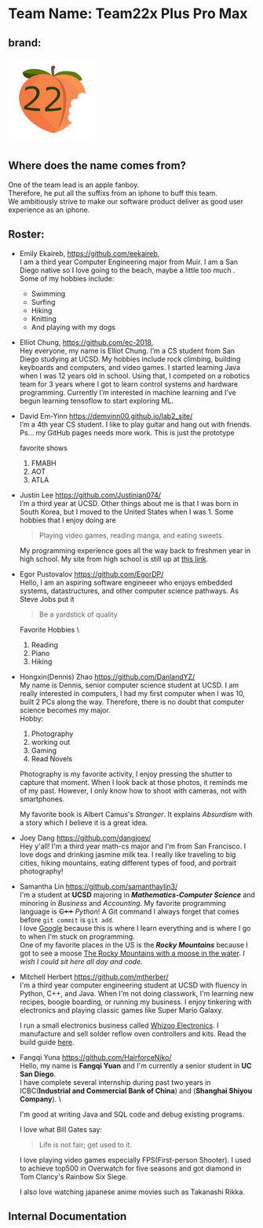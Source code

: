 # Team Name: Team22x Plus Pro Max

## brand: 
!["brand"](./branding/brand.png)

## Where does the name comes from? 
One of the team lead is an apple fanboy. \
Therefore, he put all the suffixs from an iphone to buff this team. \
We ambitiously strive to make our software product deliver as good user experience as an iphone. 

## Roster: 
- Emily Ekaireb, https://github.com/eekaireb, \
I am a third year Computer Engineering major from Muir. I am a San Diego native so I love going to the beach, maybe a little too much . Some of my hobbies include:

    - Swimming
    - Surfing
    - Hiking
    - Knitting
    - And playing with my dogs
 
- Elliot Chung, https://github.com/ec-2018, \
    Hey everyone, my name is Elliot Chung. I’m a CS student from San Diego studying at UCSD. My hobbies include rock climbing, building keyboards and computers, and video games. I started learning Java when I was 12 years old in school. Using that, I competed on a robotics team for 3 years where I got to learn control systems and hardware programming. Currently I’m interested in machine learning and I’ve begun learning tensoflow to start exploring ML. 

- David Em-Yinn https://demyinn00.github.io/lab2_site/ \
    I’m a 4th year CS student. I like to play guitar and hang out with friends. Ps… my GitHub pages needs more work. This is just the prototype 

    favorite shows
    1. FMABH
    2. AOT
    3. ATLA

- Justin Lee https://github.com/Justinian074/ \
    I’m a third year at UCSD. Other things about me is that I was born in South Korea, but I moved to the United States when I was 1. Some hobbies that I enjoy doing are

    > Playing video games, reading manga, and eating sweets.  

    My programming experience goes all the way back to freshmen year in high school. My site from high school is still up at [this link](http://justl2.gitastudent.online/).

- Egor Pustovalov https://github.com/EgorDP/ \
    Hello, I am an aspiring software engineeer who enjoys embedded systems, datastructures, and other computer science pathways. As Steve Jobs put it 
    > Be a yardstick of quality

    Favorite Hobbies \
    1. Reading
    2. Piano
    3. Hiking

- Hongxin(Dennis) Zhao https://github.com/DanlandYZ/ \
    My name is Dennis, senior computer science student at UCSD. I am really interested in computers, I had my first computer when I was 10, built 2 PCs along the way. Therefore, there is no doubt that computer science becomes my major.\
    Hobby: 
    1.  Photography
    2. working out
    3. Gaming 
    4. Read Novels

    Photography is my favorite activity, I enjoy pressing the shutter to capture that moment. When I look back at those photos, it reminds me of my past. However, I only know how to shoot with cameras, not with smartphones. 

    My favorite book is Albert Camus's _Stranger_. It explains _Absurdism_ with a story which I believe it is a great idea. 

- Joey Dang https://github.com/dangjoey/ \
    Hey y'all! I'm a third year math-cs major and I'm from San Francisco. I love dogs and drinking jasmine milk tea. I really like traveling to big cities, hiking mountains, eating different types of food, and portrait photography!


- Samantha Lin https://github.com/samanthaylin3/ \
    I'm a student at **UCSD** majoring in ***Mathematics-Computer Science*** and minoring in _Business_ and _Accounting_.
    My favorite programming language is  ~~C++~~ _Python_! 
    A Git command I always forget that comes before `git commit` is `git add`.\
    I love [Google](https://google.com) because this is where I learn everything and is where I go to when I'm stuck on programming.\
    One of my favorite places in the US is the ***Rocky Mountains*** because I got to see a moose [The Rocky Mountains with a moose in the water](./images/rockymtmoose.PNG). _I wish I could sit here all day and code._

- Mitchell Herbert https://github.com/mtherber/ \
    I'm a third year computer engineering student at UCSD with fluency in Python, C++, and Java. When I'm not doing classwork, I'm learning new recipes, boogie boarding, or running my business. I enjoy tinkering with electronics and playing classic games like Super Mario Galaxy. 

    I run a small electronics business called [Whizoo Electronics](https://www.whizoo.com). I manufacture and sell solder reflow oven controllers and kits. Read the build guide [here](https://www.whizoo.com/reflowoven).

- Fangqi Yuna https://github.com/HairforceNiko/ \
    Hello, my name is **Fangqi Yuan** and I'm currently a senior student in **UC San Diego**.\
    I have complete several internship during past two years in ICBC(**Industrial and Commercial Bank of China**) and (**Shanghai Shiyou Company**). \

    I'm good at writing Java and SQL code and debug existing programs.

    I love what Bill Gates say:
    > Life is not fair; get used to it.

    I love playing video games especially FPS(First-person Shooter). I used to achieve top500 in Overwatch for five seasons and got diamond in Tom Clancy's Rainbow Six Siege.

    I also love watching japanese anime movies such as Takanashi Rikka.


## Internal Documentation


